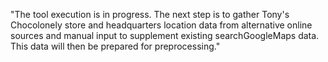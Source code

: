 "The tool execution is in progress. The next step is to gather Tony's Chocolonely store and headquarters location data from alternative online sources and manual input to supplement existing searchGoogleMaps data. This data will then be prepared for preprocessing."